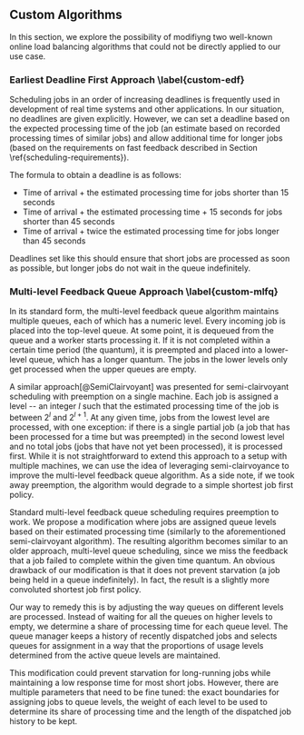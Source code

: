 ## Custom Algorithms

In this section, we explore the possibility of modifiyng two well-known online 
load balancing algorithms that could not be directly applied to our use case.

### Earliest Deadline First Approach \label{custom-edf}

Scheduling jobs in an order of increasing deadlines is frequently used in 
development of real time systems and other applications. In our situation, no 
deadlines are given explicitly. However, we can set a deadline based on the 
expected processing time of the job (an estimate based on recorded processing 
times of similar jobs) and allow additional time for longer jobs (based on the 
requirements on fast feedback described in Section 
\ref{scheduling-requirements}).

The formula to obtain a deadline is as follows:

- Time of arrival + the estimated processing time for jobs shorter than 15 
  seconds
- Time of arrival + the estimated processing time + 15 seconds for jobs shorter 
  than 45 seconds
- Time of arrival + twice the estimated processing time for jobs longer than 45 
  seconds

Deadlines set like this should ensure that short jobs are processed as soon as 
possible, but longer jobs do not wait in the queue indefinitely.

### Multi-level Feedback Queue Approach \label{custom-mlfq}

In its standard form, the multi-level feedback queue algorithm maintains 
multiple queues, each of which has a numeric level. Every incoming job is placed 
into the top-level queue. At some point, it is dequeued from the queue and a 
worker starts processing it. If it is not completed within a certain time period 
(the quantum), it is preempted and placed into a lower-level queue, which has a 
longer quantum. The jobs in the lower levels only get processed when the upper 
queues are empty.

A similar approach[@SemiClairvoyant] was presented for semi-clairvoyant 
scheduling with preemption on a single machine. Each job is assigned a level -- 
an integer $l$ such that the estimated processing time of the job is between 
$2^{l}$ and $2^{l + 1}$. At any given time, jobs from the lowest level are 
processed, with one exception: if there is a single partial job (a job that has 
been processed for a time but was preempted) in the second lowest level and no 
total jobs (jobs that have not yet been processed), it is processed first. While 
it is not straightforward to extend this approach to a setup with multiple 
machines, we can use the idea of leveraging semi-clairvoyance to improve the
multi-level feedback queue algorithm. As a side note, if we took away 
preemption, the algorithm would degrade to a simple shortest job first policy.

Standard multi-level feedback queue scheduling requires preemption to work. We 
propose a modification where jobs are assigned queue levels based on their 
estimated processing time (similarly to the aforementioned semi-clairvoyant 
algorithm). The resulting algorithm becomes similar to an older approach, 
multi-level queue scheduling, since we miss the feedback that a job failed to 
complete within the given time quantum. An obvious drawback of our modification 
is that it does not prevent starvation (a job being held in a queue 
indefinitely). In fact, the result is a slightly more convoluted shortest job 
first policy.

Our way to remedy this is by adjusting the way queues on different levels are 
processed. Instead of waiting for all the queues on higher levels to empty, we 
determine a share of processing time for each queue level. The queue manager 
keeps a history of recently dispatched jobs and selects queues for assignment in 
a way that the proportions of usage levels determined from the active queue 
levels are maintained.

This modification could prevent starvation for long-running jobs while 
maintaining a low response time for most short jobs. However, there are multiple 
parameters that need to be fine tuned: the exact boundaries for assigning jobs 
to queue levels, the weight of each level to be used to determine its share of 
processing time and the length of the dispatched job history to be kept.
